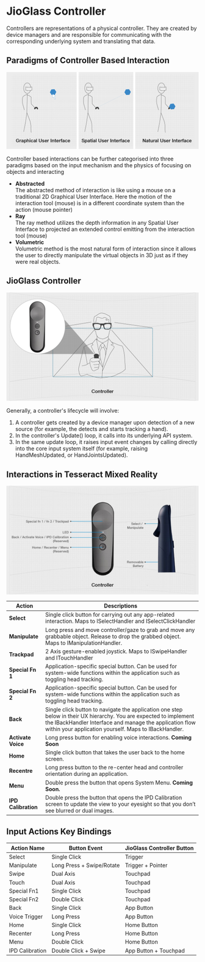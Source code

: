 # JioGlass Controller

Controllers are representations of a physical controller. They are created by device managers and are responsible for communicating with the corresponding underlying system and translating that data.

## Paradigms of Controller Based Interaction <a href="#controller-paradigmsofcontrollerbasedinteraction" id="controller-paradigmsofcontrollerbasedinteraction"></a>

![](../.gitbook/assets/97386623.jpg)

Controller based interactions can be further categorised into three paradigms based on the input mechanism and the physics of focusing on objects and interacting

* **Abstracted**​\
  The abstracted method of interaction is like using a mouse on a traditional 2D Graphical User Interface. Here the motion of the interaction tool (mouse) is in a different coordinate system than the action (mouse pointer)​
* **Ray**​\
  The ray method utilizes the depth information in any Spatial User Interface to projected an extended control emitting from the interaction tool (mouse)​
* **Volumetric**​\
  Volumetric method is the most natural form of interaction since it allows the user to directly manipulate the virtual objects in 3D just as if they were real objects.​

## JioGlass Controller <a href="#controller-controllerinjiomixedrealityinteractionsystem" id="controller-controllerinjiomixedrealityinteractionsystem"></a>

![](../.gitbook/assets/97419364.jpg)

Generally, a controller's lifecycle will involve:

1. A controller gets created by a device manager upon detection of a new source (for example, the detects and starts tracking a hand).
2. In the controller's Update() loop, it calls into its underlying API system.
3. In the same update loop, it raises input event changes by calling directly into the core input system itself (for example, raising HandMeshUpdated, or HandJointsUpdated).

## Interactions in Tesseract Mixed Reality​

![](../.gitbook/assets/assets_develop_-MUKpG_0JkuEkioIHGOr_-MUKpbg67KNriwq-ESYN_5.jpeg)

| **Action**          | Descriptions                                                                                                                                                                                                                           |
| ------------------- | -------------------------------------------------------------------------------------------------------------------------------------------------------------------------------------------------------------------------------------- |
| **Select**          | Single click button for carrying out any app-related interaction​. Maps to ISelectHandler and ISelectClickHandler                                                                                                                      |
| **Manipulate**      | Long press and move controller/gaze to grab and move any grabbable object. Release to drop the grabbed object. ​Maps to IManipulationHandler.                                                                                          |
| **Trackpad**        | 2 Axis gesture-enabled joystick​. Maps to ISwipeHandler and ITouchHandler                                                                                                                                                              |
| **Special Fn 1**    | Application-specific special button. Can be used for system-wide functions within the application such as toggling head tracking.                                                                                                      |
| **Special Fn 2**    | Application-specific special button. Can be used for system-wide functions within the application such as toggling head tracking. ​                                                                                                    |
| **Back**            | Single click button to navigate the application one step below in their UX hierarchy. You are expected to implement the IBackHandler Interface and manage the application flow within your application yourself. Maps to IBackHandler. |
| **Activate Voice**  | Long press button for enabling voice interactions. **Coming Soon​**                                                                                                                                                                    |
| **Home**            | Single click button that takes the user back to the home screen.**​**                                                                                                                                                                  |
| **Recentre**        | Long press button to the re-center head and controller orientation during an application​.                                                                                                                                             |
| **Menu**            | Double press the button that opens System Menu. **Coming Soon.**                                                                                                                                                                       |
| **IPD Calibration** | Double press the button that opens the IPD Calibration screen to update the view to your eyesight so that you don’t see blurred or dual images.                                                                                        |

## Input Actions Key Bindings&#x20;

| **Action Name** | **Button Event**          | **JioGlass Controller Button** |
| --------------- | ------------------------- | ------------------------------ |
| Select          | Single Click              | Trigger                        |
| Manipulate      | Long Press + Swipe/Rotate | Trigger + Pointer              |
| Swipe           | Dual Axis                 | Touchpad                       |
| Touch           | Dual Axis                 | Touchpad                       |
| Special Fn1     | Single Click              | Touchpad                       |
| Special Fn2     | Double Click              | Touchpad                       |
| Back            | Single Click              | App Button                     |
| Voice Trigger   | Long Press                | App Button                     |
| Home            | Single Click              | Home Button                    |
| Recenter        | Long Press                | Home Button                    |
| Menu            | Double Click              | Home Button                    |
| IPD Calibration | Double Click + Swipe      | App Button + Touchpad          |
